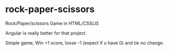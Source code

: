 # rock-paper-scissors
Rock/Paper/scissors Game in HTML/CSS/JS

Angular is really better for that project.

Simple game, Win +1 score, loose -1 (expect if u have 0) and tie no change.
